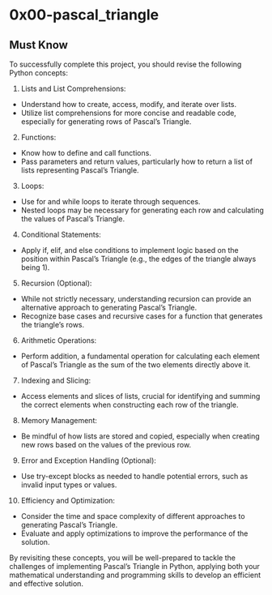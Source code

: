 # 0x00-pascal_triangle

## Must Know
To successfully complete this project, you should revise the following Python concepts:

1. Lists and List Comprehensions:

- Understand how to create, access, modify, and iterate over lists.
- Utilize list comprehensions for more concise and readable code, especially for generating rows of Pascal’s Triangle.

2. Functions:

- Know how to define and call functions.
- Pass parameters and return values, particularly how to return a list of lists representing Pascal’s Triangle.

3. Loops:

- Use for and while loops to iterate through sequences.
- Nested loops may be necessary for generating each row and calculating the values of Pascal’s Triangle.

4. Conditional Statements:

- Apply if, elif, and else conditions to implement logic based on the position within Pascal’s Triangle (e.g., the edges of the triangle always being 1).

5. Recursion (Optional):

- While not strictly necessary, understanding recursion can provide an alternative approach to generating Pascal’s Triangle.
- Recognize base cases and recursive cases for a function that generates the triangle’s rows.

6. Arithmetic Operations:

- Perform addition, a fundamental operation for calculating each element of Pascal’s Triangle as the sum of the two elements directly above it.

7. Indexing and Slicing:

- Access elements and slices of lists, crucial for identifying and summing the correct elements when constructing each row of the triangle.

8. Memory Management:

- Be mindful of how lists are stored and copied, especially when creating new rows based on the values of the previous row.

9. Error and Exception Handling (Optional):

- Use try-except blocks as needed to handle potential errors, such as invalid input types or values.

10. Efficiency and Optimization:

- Consider the time and space complexity of different approaches to generating Pascal’s Triangle.
- Evaluate and apply optimizations to improve the performance of the solution.

By revisiting these concepts, you will be well-prepared to tackle the challenges of implementing Pascal’s Triangle in Python, applying both your mathematical understanding and programming skills to develop an efficient and effective solution.

